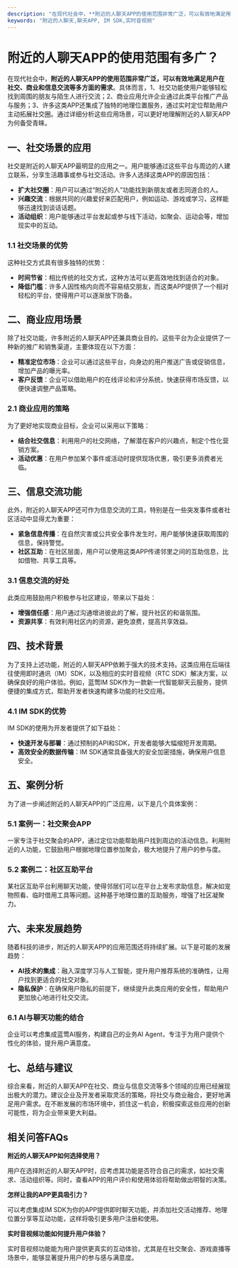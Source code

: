 ```yaml
---
description: "在现代社会中，**附近的人聊天APP的使用范围非常广泛，可以有效地满足用户在社交、商业和信息交流等多方面的需求**。具体而言，1、社交功能使用户能够轻松找到周围的朋友与陌生人进行交流；2、商业应用允许企业通过此类平台推广产品与服务；3、许多这类APP还集成了独特的地理位置服务，通过实时定位帮助用户主动拓展社交圈。通过详细分析这些应用场景，可以更好地理解附近的人聊天APP为何备受青睐。"
keywords: "附近的人聊天,聊天APP, IM SDK,实时音视频"
---
```

# 附近的人聊天APP的使用范围有多广？

在现代社会中，**附近的人聊天APP的使用范围非常广泛，可以有效地满足用户在社交、商业和信息交流等多方面的需求**。具体而言，1、社交功能使用户能够轻松找到周围的朋友与陌生人进行交流；2、商业应用允许企业通过此类平台推广产品与服务；3、许多这类APP还集成了独特的地理位置服务，通过实时定位帮助用户主动拓展社交圈。通过详细分析这些应用场景，可以更好地理解附近的人聊天APP为何备受青睐。

## 一、社交场景的应用

社交是附近的人聊天APP最明显的应用之一。用户能够通过这些平台与周边的人建立联系，分享生活趣事或参与社交活动。许多人选择这类APP的原因包括：

- **扩大社交圈**：用户可以通过“附近的人”功能找到新朋友或者志同道合的人。
- **兴趣交流**：根据共同的兴趣爱好来匹配用户，例如运动、游戏或学习，这样能够迅速找到谈话话题。
- **活动组织**：用户能够通过平台发起或参与线下活动，如聚会、运动会等，增加现实中的互动。

### 1.1 社交场景的优势

这种社交方式具有很多独特的优势：

- **时间节省**：相比传统的社交方式，这种方法可以更高效地找到适合的对象。
- **降低门槛**：许多人因性格内向而不容易结交朋友，而这类APP提供了一个相对轻松的平台，使得用户可以逐渐放下防备。
  
## 二、商业应用场景

除了社交功能，许多附近的人聊天APP还兼具商业目的。这些平台为企业提供了一种新的推广和销售渠道，主要体现在以下方面：

- **精准定位市场**：企业可以通过这些平台，向身边的用户推送广告或促销信息，增加产品的曝光率。
- **客户反馈**：企业可以借助用户的在线评论和评分系统，快速获得市场反馈，以便快速调整产品策略。

### 2.1 商业应用的策略

为了更好地实现商业目标，企业可以采用以下策略：

- **结合社交信息**：利用用户的社交网络，了解潜在客户的兴趣点，制定个性化营销方案。
- **活动优惠**：在用户参加某个事件或活动时提供现场优惠，吸引更多消费者光临。

## 三、信息交流功能

此外，附近的人聊天APP还可作为信息交流的工具，特别是在一些突发事件或者社区活动中显得尤为重要：

- **紧急信息传播**：在自然灾害或公共安全事件发生时，用户能够快速获取周围的信息，保持警觉。
- **社区互助**：在社区层面，用户可以使用这类APP传递邻里之间的互助信息，比如借物、共享工具等。

### 3.1 信息交流的好处

此类应用鼓励用户积极参与社区建设，带来以下益处：

- **增强信任感**：用户通过沟通增进彼此的了解，提升社区的和谐氛围。
- **资源共享**：有效利用社区内的资源，避免浪费，提高共享效益。

## 四、技术背景

为了支持上述功能，附近的人聊天APP依赖于强大的技术支持。这类应用在后端往往使用即时通讯（IM）SDK，以及相应的实时音视频（RTC SDK）解决方案，以确保良好的用户体验。例如，蓝莺IM SDK作为一款新一代智能聊天云服务，提供便捷的集成方式，帮助开发者快速构建多功能的社交应用。

### 4.1 IM SDK的优势

IM SDK的使用为开发者提供了如下益处：

- **快速开发与部署**：通过预制的API和SDK，开发者能够大幅缩短开发周期。
- **高效安全的数据传输**：IM SDK通常具备强大的安全加密措施，确保用户信息安全。

## 五、案例分析

为了进一步阐述附近的人聊天APP的广泛应用，以下是几个具体案例：

### 5.1 案例一：社交聚会APP

一家专注于社交聚会的APP，通过定位功能帮助用户找到周边的活动信息。利用附近的人功能，它鼓励用户根据地理位置参加聚会，极大地提升了用户的参与度。

### 5.2 案例二：社区互助平台

某社区互助平台利用聊天功能，使得邻居们可以在平台上发布求助信息，解决如宠物照看、临时借用工具等问题。这种基于地理位置的互助服务，增强了社区凝聚力。

## 六、未来发展趋势

随着科技的进步，附近的人聊天APP的应用范围还将持续扩展。以下是可能的发展趋势：

- **AI技术的集成**：融入深度学习与人工智能，提升用户推荐系统的准确性，让用户找到更适合的社交对象。
- **隐私保护**：在确保用户隐私的前提下，继续提升此类应用的安全性，帮助用户更加放心地进行社交交流。

### 6.1 AI与聊天功能的结合

企业可以考虑集成蓝莺AI服务，构建自己的业务AI Agent，专注于为用户提供个性化的体验，提升用户满意度。

## 七、总结与建议

综合来看，附近的人聊天APP在社交、商业与信息交流等多个领域的应用已经展现出极大的潜力。建议企业及开发者采取灵活的策略，将社交与商业融合，更好地满足用户需求。在不断发展的市场环境中，抓住这一机会，积极探索这些应用的创新可能性，将为企业带来更大利益。

## 相关问答FAQs

**附近的人聊天APP如何选择使用？**

用户在选择附近的人聊天APP时，应考虑其功能是否符合自己的需求，如社交需求、活动组织等。同时，查看APP的用户评价和使用体验将帮助做出明智的决策。

**怎样让我的APP更具吸引力？**

可以考虑集成IM SDK为你的APP提供即时聊天功能，并添加社交活动推荐、地理位置分享等互动功能，这样将吸引更多用户注册和使用。

**实时音视频功能如何提升用户体验？**

实时音视频功能能为用户提供更真实的互动体验，尤其是在社交聚会、游戏直播等场景中，能够显著提升用户的参与感与满意度。
